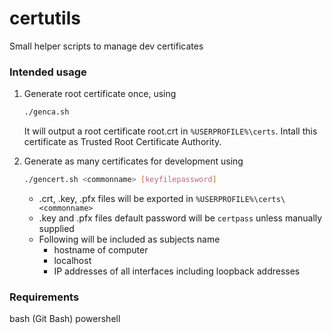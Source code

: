 # certutils

Small helper scripts to manage dev certificates

### Intended usage

1.  Generate root certificate once, using
    
    ```bash
    ./genca.sh
    ```

    It will output a root certificate root.crt in `%USERPROFILE%\certs`. Intall this certificate as Trusted Root Certificate Authority.

2.  Generate as many certificates for development using
    
    ```sh
    ./gencert.sh <commonname> [keyfilepassword]
    ```
    - .crt, .key, .pfx files will be exported in `%USERPROFILE%\certs\<commonname>`
    - .key and .pfx files default password will be `certpass` unless manually supplied
    - Following will be included as subjects name
        - hostname of computer
        - localhost
        - IP addresses of all interfaces including loopback addresses

### Requirements

bash (Git Bash)
powershell